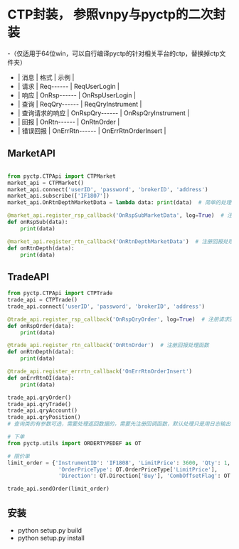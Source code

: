 # CTP封装， 参照vnpy与pyctp的二次封装
-（仅适用于64位win，可以自行编译pyctp的针对相关平台的ctp，替换掉ctp文件夹）
- | 消息 | 格式 | 示例 |
- | 请求 | Req------ | ReqUserLogin |
- | 响应 | OnRsp------ | OnRspUserLogin |
- | 查询 | ReqQry------ | ReqQryInstrument |
- | 查询请求的响应 | OnRspQry------ | OnRspQryInstrument |
- | 回报 | OnRtn------ | OnRtnOrder |
- | 错误回报 | OnErrRtn------ | OnErrRtnOrderInsert |

## MarketAPI
``` python

from pyctp.CTPApi import CTPMarket
market_api = CTPMarket()
market_api.connect('userID', 'password', 'brokerID', 'address')
market_api.subscribe(['IF1807'])
market_api.OnRtnDepthMarketData = lambda data: print(data)  # 简单的处理方式，最好用注册方式实现

@market_api.register_rsp_callback('OnRspSubMarketData', log=True)  # 注册请求回调函数, log为True时会写入日志,默认为False
def onRspSub(data):
    print(data)

@market_api.register_rtn_callback('OnRtnDepthMarketData')  # 注册回报处理函数
def onRtnDepth(data):
    print(data)

```

## TradeAPI
``` python
from pyctp.CTPApi import CTPTrade
trade_api = CTPTrade()
trade_api.connect('userID', 'password', 'brokerID', 'address')

@trade_api.register_rsp_callback('OnRspQryOrder', log=True)  # 注册请求回调函数, log为True时会写入日志,默认为False
def onRspOrder(data):
    print(data)

@trade_api.register_rtn_callback('OnRtnOrder')  # 注册回报处理函数
def onRtnDepth(data):
    print(data)

@trade_api.register_errrtn_callback('OnErrRtnOrderInsert')
def onErrRtnOI(data):
    print(data)

trade_api.qryOrder()
trade_api.qryTrade()
trade_api.qryAccount()
trade_api.qryPosition()
# 查询类的有参数可选，需要处理返回数据的，需要先注册回调函数，默认处理只是用日志输出

# 下单
from pyctp.utils import ORDERTYPEDEF as OT

# 限价单
limit_order = {'InstrumentID': 'IF1808', 'LimitPrice': 3600, 'Qty': 1,
                'OrderPriceType': QT.OrderPriceType['LimitPrice'],
                'Direction': QT.Direction['Buy'], 'CombOffsetFlag': OT.OffsetFlag['Open']}

trade_api.sendOrder(limit_order)

```

## 安装
- python setup.py build
- python setup.py install
